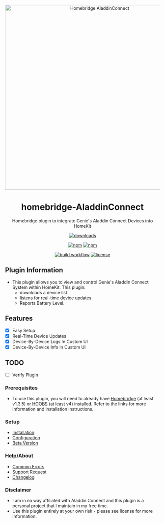 <p align="center">
 <a href="https://github.com/bloomkd46/homebridge-AladdinConnect"><img alt="Homebridge AladdinConnect" src="https://user-images.githubusercontent.com/75853497/177844958-712bcaae-8dc8-4fc9-a2e3-b4b828ff5999.png" width="600px"></a>
</p>
<span align="center">

# homebridge-AladdinConnect

Homebridge plugin to integrate Genie's Aladdin Connect Devices into HomeKit
  
[![downloads](https://img.shields.io/npm/dt/homebridge-aladdinconnect)](https://npmcharts.com/compare/homebridge-aladdinconnect?log=true&interval=1&minimal=true)

[![npm](https://img.shields.io/npm/v/homebridge-aladdinconnect/latest?label=latest)](https://www.npmjs.com/package/homebridge-aladdinconnect)
[![npm](https://img.shields.io/npm/v/homebridge-aladdinconnect/beta?label=beta)](https://github.com/bloomkd46/homebridge-AladdinConnect/wiki/Beta-Version)  

[![build workflow](https://github.com/bloomkd46/homebridge-AladdinConnect/actions/workflows/build.yml/badge.svg)](https://github.com/bloomkd46/homebridge-AladdinConnect/actions/workflows/build.yml)
[![license](https://badgen.net/github/license/bloomkd46/homebridge-aladdinconnect)](/LICENSE)

</span>

## Plugin Information

- This plugin allows you to view and control Genie's Aladdin Connect System within HomeKit. This plugin:
  - downloads a device list
  - listens for real-time device updates
  - Reports Battery Level.

## Features

- [x] Easy Setup
- [x] Real-Time Device Updates
- [x] Device-By-Device Logs In Custom UI
- [x] Device-By-Device Info In Custom UI

## TODO

- [ ] Verify Plugin

### Prerequisites

- To use this plugin, you will need to already have [Homebridge](https://homebridge.io) (at least v1.3.5) or [HOOBS](https://hoobs.org) (at least v4) installed. Refer to the links for more information and installation instructions.

### Setup

- [Installation](https://github.com/bloomkd46/homebridge-AladdinConnect/wiki/Installation)
- [Configuration](https://github.com/bloomkd46/homebridge-AladdinConnect/wiki/Configuration)
- [Beta Version](https://github.com/bloomkd46/homebridge-AladdinConnect/wiki/Beta-Version)

### Help/About

- [Common Errors](https://github.com/bloomkd46/homebridge-AladdinConnect/wiki/Common-Errors)
- [Support Request](https://github.com/bloomkd46/homebridge-AladdinConnect/issues/new/choose)
- [Changelog](/CHANGELOG.md)

### Disclaimer

- I am in no way affiliated with Aladdin Connect and this plugin is a personal project that I maintain in my free time.
- Use this plugin entirely at your own risk - please see license for more information.
